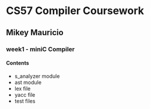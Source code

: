 # CS57 Compiler Coursework 
## Mikey Mauricio 

### week1 - miniC Compiler 

#### Contents 
* s_analyzer module 
* ast module 
* lex file 
* yacc file 
* test files 

